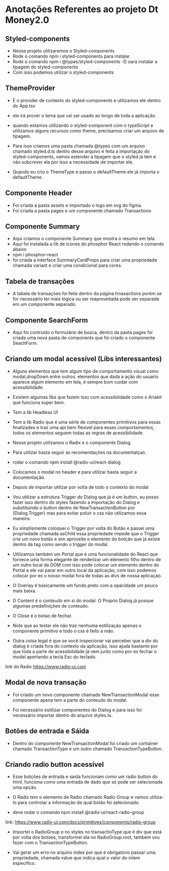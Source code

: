 # Anotações Referentes ao projeto Dt Money2.0

## Styled-components
- Nesse projeto utilizaremos o Styled-components
- Rode o comando npm i styled-components para instalar 
- Rode o comando npm i @types/styled-components -D oara instalar a tipagem do styled-components
- Com isso podemos utilizar o styled-components

## ThemeProvider
- É o provider de contexto do styled-components e utilizamos ele dentro do App.tsx 
- ele irá prover o tema que vai ser usado ao longo de toda a aplicação.
- quando estamos utilizando o styled-component com o typeScript e utilizamos alguns recursos como theme, precisamos criar um arquivo de tipagem.
- Para isso criamos uma pasta chamada @types com um arquivo chamado styled.d.ts dentro desse arquivo é feita a importação do styled-components, vamos estender a 
tipagem que o styled já tem e não subcrever ela por isso a necessidade de importar ele.

- Quando eu crio o ThemeType e passo o defaultTheme ele já importa o defaultTheme.

## Componente Header

- Foi criada a pasta assets e importado o logo em svg do figma.
- Foi criada a pasta pages e um componente chamado Transactions

## Componente Summary

- Aqui criamos o componente Summary que mostra o resumo em tela.
- Aqui foi instalada a lib de icones do phosphor React rodando o comando abaixo
- npm i phosphor-react 
- foi criada a interface SummaryCardProps para criar uma propriedade chamada variant e criar uma condicional para cores.

## Tabela de transações 

- A tabela de transações foi feita dentro da página trnasactions porém se for necessário ter mais lógica ou ser reaproveitada pode ser separada em um componente separado.

## Componente SearchForm 

- Aqui foi contruido o formulário de busca, dentro da pasta pages foi criada uma nova pasta de components que foi criado o componente SeachForm.

## Criando um modal acessível (Libs interessantes)

- Alguns elementos que tem algum tipo de comportamento visual como modal,dropDown entre  outros.
elementos que dada a ação do usuario aparece algum elemento em tela, é sempre bom cuidar com acessibilidade.

- Existem algumas libs que fazem isso com acessibilidade como o Ariakit que funciona super bem. 
- Tem a lib Headless UI 

- Tem a lib Radix que é uma série de componentes primitivos para essas finalizades e traz uma api bem flexivel para esses comportamentos, todos os elementos seguem todas as regras de acessibilidade.

- Nesse projeto utilizamos o Radix e o componente Dialog.

- Para utilizar basta seguir as recomendações na documentalçao. 
- rodar o comando            npm install @radix-ui/react-dialog

- Colocamos o modal no header e para utilizar basta seguir a documentação.
- Depois de importar utilizar por volta de todo o contexto do modal

- Vou utilizar a estrutura Trigger do Dialog que já é um button, eu posso fazer isso 
dentro do styles fazendo a importação do Dialog e substituindo o button dentro de NewTransactionButton por  (Dialog.Trigger) mas para evitar poluir o css não utilizamos essa maneira.

- Eu simplismente coloquei o Trigger por volta do Botão e passei uma propriedade chamada asChild essa propriedade impede que o Trigger crie um novo botão e sim aproveite o elemento do botção que já existe dentro da tag como sendo o trigger do modal.

- Utilizamos também  um Portal que é uma funcionalidade do React que fornece uma forma 
elegante de renderizar um elemento filho dentro de um outro local da DOM
com isso pode colocar um elemento dentro do Portal e ele vai parar em outro local 
da aplicação, com isso podemos colocar por ex o nosso modal fora de todas as divs de nossa aplicação.

- O Overlay é basicamente um fundo preto com a opacidade um pouco  mais baixa.

- O Content é o conteudo em si do modal. O Proprio Dialog já possue algumas predefinições de conteudo.

- O Close é o botao de fechar.

- Note que ao testar ele não traz nenhuma estilização apenas o componente primitivo e todo o css é feito a mão.

- Outra coisa legal é que se você inspecionar vai perceber que a div do dialog é criada fora do contexto da aplicação, isso ajuda bastante por que toda a parte de acessibilidade já vem junto como por ex fechar o modal apertando a tecla Esc do teclado.

link do Radix     https://www.radix-ui.com

## Modal de nova transação

- Foi criado um novo componente chamado NewTransactionModal esse componente apena tem a parte do conteudo do modal.

-  Foi necessário estilizar componentes do Dialog e para isso foi necessário importar dentro do 
arquivo styles.ts.

## Botões de entrada e Sáida

- Dentro do componente NewTransactionModal foi criado um container chamado TransactionType e um outro chamado TransactionTypeButton.

## Criando radio button acessivel

- Esse botções de entrada e saida funcionam como um radio button do html, funciona 
como uma entrada de dado que só pode ser selecionada uma opção.

- O Radix tem o elemento de Radio chamado Radio Group e vamos utiliza-lo para controlar a informação de qual botão foi selecionado.

- deve rodar o comando   npm install @radix-ui/react-radio-group

link: https://www.radix-ui.com/docs/primitives/components/radio-group

- Importei o RadioGroup e no styles no transactioType que é div que está por volta dos botoes, transformei ela no RadioGroup.root, também  vou fazer com o TransactionTypeButton.

- Vai gerar um erro no arquivo index por que é obrigatório passar uma propriedade, 
chamada value que indica qual o valor do intem especifico.